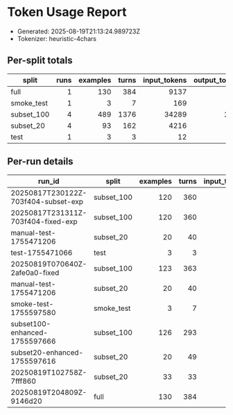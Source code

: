 # Token Usage Report

- Generated: 2025-08-19T21:13:24.989723Z
- Tokenizer: heuristic-4chars

## Per-split totals

| split | runs | examples | turns | input_tokens | output_tokens | total_tokens |
|---|---:|---:|---:|---:|---:|---:|
| full | 1 | 130 | 384 | 9137 | 447 | 9584 |
| smoke_test | 1 | 3 | 7 | 169 | 7 | 176 |
| subset_100 | 4 | 489 | 1376 | 34289 | 2833 | 37122 |
| subset_20 | 4 | 93 | 162 | 4216 | 162 | 4378 |
| test | 1 | 3 | 3 | 12 | 3 | 15 |

## Per-run details

| run_id | split | examples | turns | input_tokens | output_tokens | total_tokens |
|---|---|---:|---:|---:|---:|---:|
| 20250817T230122Z-703f404-subset-exp | subset_100 | 120 | 360 | 8691 | 360 | 9051 |
| 20250817T231311Z-703f404-fixed-exp | subset_100 | 120 | 360 | 8691 | 360 | 9051 |
| manual-test-1755471206 | subset_20 | 20 | 40 | 1293 | 40 | 1333 |
| test-1755471066 | test | 3 | 3 | 12 | 3 | 15 |
| 20250819T070640Z-2afe0a0-fixed | subset_100 | 123 | 363 | 8703 | 1803 | 10506 |
| manual-test-1755471206 | subset_20 | 20 | 40 | 1293 | 40 | 1333 |
| smoke-test-1755597580 | smoke_test | 3 | 7 | 169 | 7 | 176 |
| subset100-enhanced-1755597666 | subset_100 | 126 | 293 | 8204 | 310 | 8514 |
| subset20-enhanced-1755597616 | subset_20 | 20 | 49 | 1356 | 49 | 1405 |
| 20250819T102758Z-7fff860 | subset_20 | 33 | 33 | 274 | 33 | 307 |
| 20250819T204809Z-9146d20 | full | 130 | 384 | 9137 | 447 | 9584 |